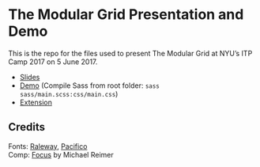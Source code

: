 # The Modular Grid Presentation and Demo

This is the repo for the files used to present The Modular Grid at NYU’s ITP Camp 2017 on 5 June 2017.

* [Slides](the-modular-grid-presentation.pdf)
* [Demo](demo) (Compile Sass from root folder: `sass sass/main.scss:css/main.css`)
* [Extension](https://github.com/code-warrior/the-modular-grid)

## Credits

Fonts: [Raleway](https://fonts.google.com/specimen/Raleway), [Pacifico](https://fonts.google.com/specimen/Pacifico)  
Comp: [Focus](http://www.bestpsdfreebies.com/freebie/focus-psd-theme/) by Michael Reimer
